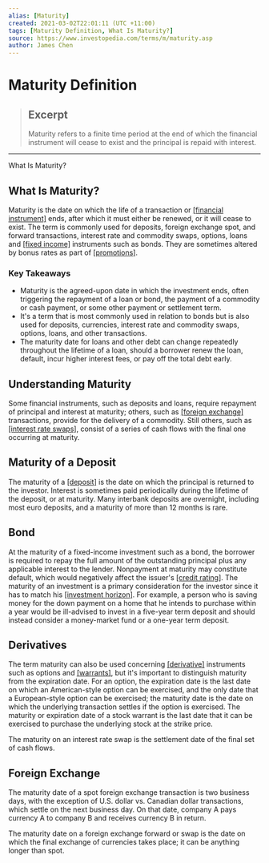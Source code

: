 ```yaml
---
alias: [Maturity]
created: 2021-03-02T22:01:11 (UTC +11:00)
tags: [Maturity Definition, What Is Maturity?]
source: https://www.investopedia.com/terms/m/maturity.asp
author: James Chen
---
```


# Maturity Definition

> ## Excerpt
> Maturity refers to a finite time period at the end of which the financial instrument will cease to exist and the principal is repaid with interest.

---

What Is Maturity?
## What Is Maturity?

Maturity is the date on which the life of a transaction or [[financial instrument]](https://www.investopedia.com/terms/f/financialinstrument.asp) ends, after which it must either be renewed, or it will cease to exist. The term is commonly used for deposits, foreign exchange spot, and forward transactions, interest rate and commodity swaps, options, loans and [[fixed income]](https://www.investopedia.com/terms/f/fixedincome.asp) instruments such as bonds. They are sometimes altered by bonus rates as part of [[promotions]](https://www.investopedia.com/terms/p/promotional-cd-rate-bonus-cd-rate.asp).

### Key Takeaways

-   Maturity is the agreed-upon date in which the investment ends, often triggering the repayment of a loan or bond, the payment of a commodity or cash payment, or some other payment or settlement term.
-   It's a term that is most commonly used in relation to bonds but is also used for deposits, currencies, interest rate and commodity swaps, options, loans, and other transactions.
-   The maturity date for loans and other debt can change repeatedly throughout the lifetime of a loan, should a borrower renew the loan, default, incur higher interest fees, or pay off the total debt early.

## Understanding Maturity

Some financial instruments, such as deposits and loans, require repayment of principal and interest at maturity; others, such as [[foreign exchange]](https://www.investopedia.com/terms/f/foreign-exchange.asp) transactions, provide for the delivery of a commodity. Still others, such as [[interest rate swaps]](https://www.investopedia.com/terms/i/interestrateswap.asp), consist of a series of cash flows with the final one occurring at maturity.

## Maturity of a Deposit

The maturity of a [[deposit]](https://www.investopedia.com/terms/d/deposit.asp) is the date on which the principal is returned to the investor. Interest is sometimes paid periodically during the lifetime of the deposit, or at maturity. Many interbank deposits are overnight, including most euro deposits, and a maturity of more than 12 months is rare.

## Bond

At the maturity of a fixed-income investment such as a bond, the borrower is required to repay the full amount of the outstanding principal plus any applicable interest to the lender. Nonpayment at maturity may constitute default, which would negatively affect the issuer's [[credit rating]](https://www.investopedia.com/terms/c/creditrating.asp). The maturity of an investment is a primary consideration for the investor since it has to match his [[investment horizon]](https://www.investopedia.com/terms/i/investment_horizon.asp). For example, a person who is saving money for the down payment on a home that he intends to purchase within a year would be ill-advised to invest in a five-year term deposit and should instead consider a money-market fund or a one-year term deposit.

## Derivatives

The term maturity can also be used concerning [[derivative]](https://www.investopedia.com/terms/d/derivative.asp) instruments such as options and [[warrants]](https://www.investopedia.com/terms/w/warrant.asp), but it's important to distinguish maturity from the expiration date. For an option, the expiration date is the last date on which an American-style option can be exercised, and the only date that a European-style option can be exercised; the maturity date is the date on which the underlying transaction settles if the option is exercised. The maturity or expiration date of a stock warrant is the last date that it can be exercised to purchase the underlying stock at the strike price.

The maturity on an interest rate swap is the settlement date of the final set of cash flows.

## Foreign Exchange

The maturity date of a spot foreign exchange transaction is two business days, with the exception of U.S. dollar vs. Canadian dollar transactions, which settle on the next business day. On that date, company A pays currency A to company B and receives currency B in return.

The maturity date on a foreign exchange forward or swap is the date on which the final exchange of currencies takes place; it can be anything longer than spot.
